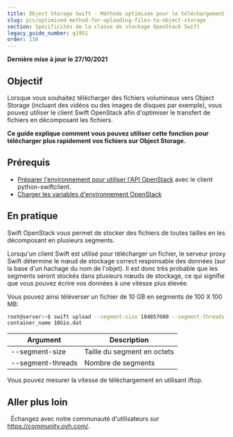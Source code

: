 ```yaml
---
title: Object Storage Swift - Méthode optimisée pour le téléchargement de fichiers vers Object Storage
slug: pcs/optimised-method-for-uploading-files-to-object-storage
section: Spécificités de la classe de stockage OpenStack Swift
legacy_guide_number: g1951
order: 130
---
```


**Dernière mise à jour le 27/10/2021**

## Objectif

Lorsque vous souhaitez télécharger des fichiers volumineux vers Object Storage (incluant des vidéos ou des images de disques par exemple), vous pouvez utiliser le client Swift OpenStack afin d'optimiser le transfert de fichiers en décomposant les fichiers.

**Ce guide explique comment vous pouvez utiliser cette fonction pour télécharger plus rapidement vos fichiers sur Object Storage.**

## Prérequis

- [Préparer l'environnement pour utiliser l'API OpenStack](https://docs.ovh.com/fr/public-cloud/prepare_the_environment_for_using_the_openstack_api/) avec le client python-swiftclient.
- [Charger les variables d'environnement OpenStack](https://docs.ovh.com/fr/public-cloud/set-openstack-environment-variables/)

## En pratique

Swift OpenStack vous permet de stocker des fichiers de toutes tailles en les décomposant en plusieurs segments.

Lorsqu'un client Swift est utilisé pour télécharger un fichier, le serveur proxy Swift détermine le nœud de stockage correct responsable des données (sur la base d'un hachage du nom de l'objet). Il est donc très probable que les segments seront stockés dans plusieurs nœuds de stockage, ce qui signifie que vous pouvez écrire vos données à une vitesse plus élevée.

Vous pouvez ainsi téléverser un fichier de 10 GB en segments de 100 X 100 MB:

```bash
root@server:~$ swift upload --segment-size 104857600 --segment-threads 100
container_name 10Gio.dat
```

|Argument|Description|
|---|---|
|--segment-size|Taille du segment en octets|
|--segment-threads|Nombre de segments|

Vous pouvez mesurer la vitesse de téléchargement en utilisant iftop.

## Aller plus loin
 
Échangez avec notre communauté d'utilisateurs sur <https://community.ovh.com/>.
